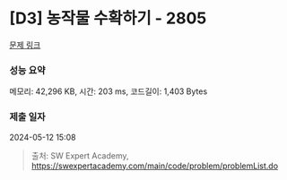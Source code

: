 # [D3] 농작물 수확하기 - 2805 

[문제 링크](https://swexpertacademy.com/main/code/problem/problemDetail.do?contestProbId=AV7GLXqKAWYDFAXB) 

### 성능 요약

메모리: 42,296 KB, 시간: 203 ms, 코드길이: 1,403 Bytes

### 제출 일자

2024-05-12 15:08



> 출처: SW Expert Academy, https://swexpertacademy.com/main/code/problem/problemList.do